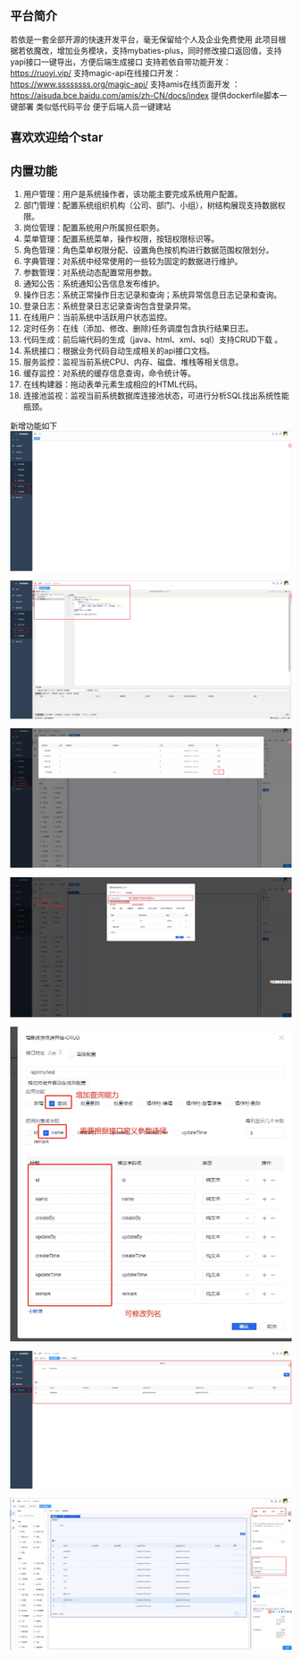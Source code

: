 ## 平台简介
若依是一套全部开源的快速开发平台，毫无保留给个人及企业免费使用
此项目根据若依魔改，增加业务模块，支持mybaties-plus，同时修改接口返回值，支持yapi接口一键导出，方便后端生成接口
支持若依自带功能开发：https://ruoyi.vip/
支持magic-api在线接口开发：https://www.ssssssss.org/magic-api/
支持amis在线页面开发 ：https://aisuda.bce.baidu.com/amis/zh-CN/docs/index
提供dockerfile脚本一键部署 
类似低代码平台
便于后端人员一键建站

## 喜欢欢迎给个star

## 内置功能

1.  用户管理：用户是系统操作者，该功能主要完成系统用户配置。
2.  部门管理：配置系统组织机构（公司、部门、小组），树结构展现支持数据权限。
3.  岗位管理：配置系统用户所属担任职务。
4.  菜单管理：配置系统菜单，操作权限，按钮权限标识等。
5.  角色管理：角色菜单权限分配、设置角色按机构进行数据范围权限划分。
6.  字典管理：对系统中经常使用的一些较为固定的数据进行维护。
7.  参数管理：对系统动态配置常用参数。
8.  通知公告：系统通知公告信息发布维护。
9.  操作日志：系统正常操作日志记录和查询；系统异常信息日志记录和查询。
10. 登录日志：系统登录日志记录查询包含登录异常。
11. 在线用户：当前系统中活跃用户状态监控。
12. 定时任务：在线（添加、修改、删除)任务调度包含执行结果日志。
13. 代码生成：前后端代码的生成（java、html、xml、sql）支持CRUD下载 。
14. 系统接口：根据业务代码自动生成相关的api接口文档。
15. 服务监控：监视当前系统CPU、内存、磁盘、堆栈等相关信息。
16. 缓存监控：对系统的缓存信息查询，命令统计等。
17. 在线构建器：拖动表单元素生成相应的HTML代码。
18. 连接池监视：监视当前系统数据库连接池状态，可进行分析SQL找出系统性能瓶颈。

新增功能如下
![](image/0.png)

![](image/1.png)

![](image/2.png)

![](image/3.png)

![](image/4.png)

![](image/5.png)

![](image/6.png)

